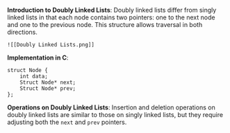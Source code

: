 
**Introduction to Doubly Linked Lists**: 
	Doubly linked lists differ from singly linked lists in that each node contains two pointers: one to the next node and one to the previous node. 
	This structure allows traversal in both directions.
	
	![[Doubly Linked Lists.png]]

**Implementation in C**: 
	
	struct Node {
	    int data;
	    Struct Node* next;
	    Struct Node* prev;
	};

**Operations on Doubly Linked Lists**: 
	Insertion and deletion operations on doubly linked lists are similar to those on singly linked lists, but they require adjusting both the `next` and `prev` pointers.